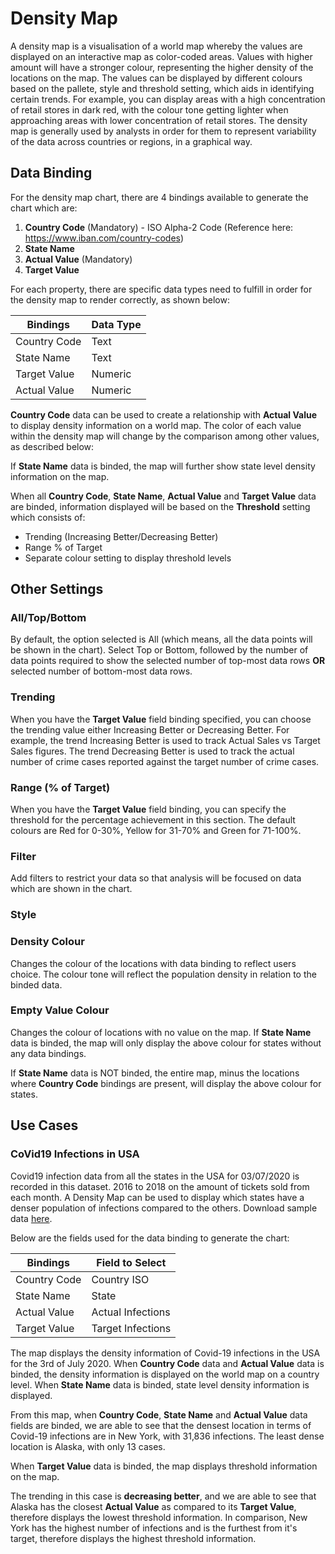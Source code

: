 # Density Map




A density map is a visualisation of a world map whereby the values are displayed on an interactive map as color-coded areas. Values with higher amount will have a stronger colour, representing the higher density of the locations on the map. The values can be displayed by different colours based on the pallete, style and threshold setting, which aids in identifying certain trends. For example, you can display areas with a high concentration of retail stores in dark red, with the colour tone getting lighter when approaching areas with lower concentration of retail stores. The density map is generally used by analysts in order for them to represent variability of the data across countries or regions, in a graphical way.

## Data Binding

For the density map chart, there are 4 bindings available to generate the chart which are:

1) **Country Code** (Mandatory) - ISO Alpha-2 Code (Reference here: https://www.iban.com/country-codes)
2) **State Name**
3) **Actual Value** (Mandatory)
4) **Target Value**

For each property, there are specific data types need to fulfill in order for the density map to render correctly, as shown below:

|Bindings|Data Type|
|---|---|
|Country Code|Text|
|State Name|Text|
|Target Value|Numeric|
|Actual Value|Numeric|

**Country Code** data can be used to create a relationship with **Actual Value** to display density information on a world map. The color of each value within the density map will change by the comparison among other values, as described below:

If **State Name** data is binded, the map will further show state level density information on the map. 

When all **Country Code**, **State Name**, **Actual Value** and **Target Value** data are binded, information displayed will be based on the **Threshold** setting which consists of:

- Trending (Increasing Better/Decreasing Better)
- Range % of Target
- Separate colour setting to display threshold levels

## Other Settings

### All/Top/Bottom

By default, the option selected is All (which means, all the data points will be shown in the chart). Select Top or Bottom, followed by the number of data points required to show the selected number of top-most data rows **OR** selected number of bottom-most data rows.

### Trending

When you have the **Target Value** field binding specified, you can choose the trending value either Increasing Better or Decreasing Better. For example, the trend Increasing Better is used to track Actual Sales vs Target Sales figures. The trend Decreasing Better is used to track the actual number of crime cases reported against the target number of crime cases.

### Range (% of Target)

When you have the **Target Value** field binding, you can specify the threshold for the percentage achievement in this section. The default colours are Red for 0-30%, Yellow for 31-70% and Green for 71-100%.

### Filter

Add filters to restrict your data so that analysis will be focused on data which are shown in the chart.

### Style

### Density Colour

Changes the colour of the locations with data binding to reflect users choice. The colour tone will reflect the population density in relation to the binded data.

### Empty Value Colour

Changes the colour of locations with no value on the map. If **State Name** data is binded, the map will only display the above colour for states without any data bindings. 

If **State Name** data is NOT binded, the entire map, minus the locations where **Country Code** bindings are present, will display the above colour for states. 

## Use Cases

### CoVid19 Infections in USA
Covid19 infection data from all the states in the USA for 03/07/2020 is recorded in this dataset. 2016 to 2018 on the amount of tickets sold from each month. A Density Map can be used to display which states have a denser population of infections compared to the others. Download sample data [here](./sample-data/density-map/Covid19-Info.csv).

Below are the fields used for the data binding to generate the chart:

|Bindings|Field to Select|
|---|---|
|Country Code|Country ISO|(MANDATORY)
|State Name|State|
|Actual Value|Actual Infections|(MANDATORY)
|Target Value|Target Infections|

The map displays the density information of Covid-19 infections in the USA for the 3rd of July 2020. When **Country Code** data and **Actual Value** data is binded, the density information is displayed on the world map on a country level. When **State Name** data is binded, state level density information is displayed. 

From this map, when **Country Code**, **State Name** and **Actual Value** data fields are binded, we are able to see that the densest location in terms of Covid-19 infections are in New York, with 31,836 infections. The least dense location is Alaska, with only 13 cases.

When **Target Value** data is binded, the map displays threshold information on the map. 

The trending in this case is **decreasing better**, and we are able to see that Alaska has the closest **Actual Value** as compared to its **Target Value**, therefore displays the lowest threshold information. In comparison, New York has the highest number of infections and is the furthest from it's target, therefore displays the highest threshold information. 